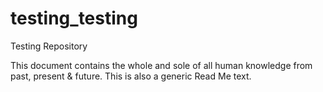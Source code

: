 # testing_testing
Testing Repository

This document contains the whole and sole of all human knowledge from past, present & future. This is also a generic Read Me text.
